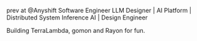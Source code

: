 
prev at @Anyshift
 Software Engineer LLM Designer  | AI Platform | Distributed System Inference AI | Design Engineer 

Building TerraLambda, gomon and Rayon for fun. 
